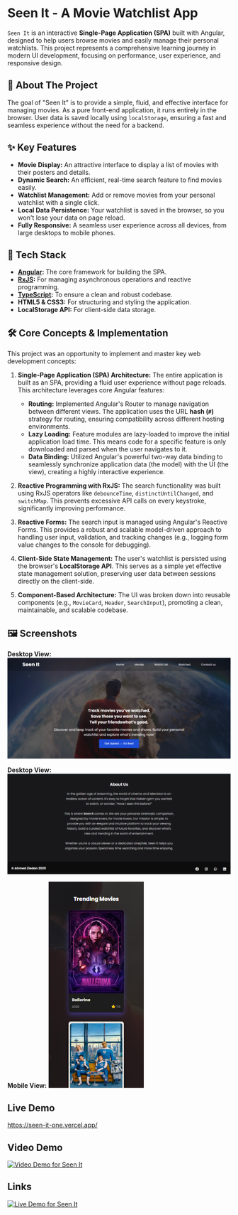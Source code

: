 # Seen It - A Movie Watchlist App

`Seen It` is an interactive **Single-Page Application (SPA)** built with Angular, designed to help users browse movies and easily manage their personal watchlists. This project represents a comprehensive learning journey in modern UI development, focusing on performance, user experience, and responsive design.


## 🎥 About The Project

The goal of "Seen It" is to provide a simple, fluid, and effective interface for managing movies. As a pure front-end application, it runs entirely in the browser. User data is saved locally using `localStorage`, ensuring a fast and seamless experience without the need for a backend.

## ✨ Key Features

*   **Movie Display:** An attractive interface to display a list of movies with their posters and details.
*   **Dynamic Search:** An efficient, real-time search feature to find movies easily.
*   **Watchlist Management:** Add or remove movies from your personal watchlist with a single click.
*   **Local Data Persistence:** Your watchlist is saved in the browser, so you won't lose your data on page reload.
*   **Fully Responsive:** A seamless user experience across all devices, from large desktops to mobile phones.

## 🚀 Tech Stack

*   **[Angular](https://angular.io/):** The core framework for building the SPA.
*   **[RxJS](https://rxjs.dev/):** For managing asynchronous operations and reactive programming.
*   **[TypeScript](https://www.typescriptlang.org/):** To ensure a clean and robust codebase.
*   **HTML5 & CSS3:** For structuring and styling the application.
*   **LocalStorage API:** For client-side data storage.

## 🛠️ Core Concepts & Implementation

This project was an opportunity to implement and master key web development concepts:

1.  **Single-Page Application (SPA) Architecture:** The entire application is built as an SPA, providing a fluid user experience without page reloads. This architecture leverages core Angular features:
    *   **Routing:** Implemented Angular's Router to manage navigation between different views. The application uses the URL **hash (`#`)** strategy for routing, ensuring compatibility across different hosting environments.
    *   **Lazy Loading:** Feature modules are lazy-loaded to improve the initial application load time. This means code for a specific feature is only downloaded and parsed when the user navigates to it.
    *   **Data Binding:** Utilized Angular's powerful two-way data binding to seamlessly synchronize application data (the model) with the UI (the view), creating a highly interactive experience.

2.  **Reactive Programming with RxJS:** The search functionality was built using RxJS operators like `debounceTime`, `distinctUntilChanged`, and `switchMap`. This prevents excessive API calls on every keystroke, significantly improving performance.

3.  **Reactive Forms:** The search input is managed using Angular's Reactive Forms. This provides a robust and scalable model-driven approach to handling user input, validation, and tracking changes (e.g., logging form value changes to the console for debugging).

4.  **Client-Side State Management:** The user's watchlist is persisted using the browser's **LocalStorage API**. This serves as a simple yet effective state management solution, preserving user data between sessions directly on the client-side.

5.  **Component-Based Architecture:** The UI was broken down into reusable components (e.g., `MovieCard`, `Header`, `SearchInput`), promoting a clean, maintainable, and scalable codebase.



## 🖼️ Screenshots

**Desktop View:**
![Desktop View of the App](https://github.com/ahmed-ziedan/Seen-it/blob/master/src/assets/imgs/seenItDesktop.png)

**Desktop View:**
![Desktop View of the App](https://github.com/ahmed-ziedan/Seen-it/blob/master/src/assets/imgs/aboutDesktop.png)

**Mobile View:**
![Mobile View of the App](https://github.com/ahmed-ziedan/Seen-it/blob/master/src/assets/imgs/SeenItMobile.png)

## Live Demo

https://seen-it-one.vercel.app/

## Video Demo
[![Video Demo for Seen It](https://img.shields.io/badge/linkedin-0A66C2?style=for-the-badge&logo=Video&logoColor=white)](https://www.linkedin.com/feed/update/urn:li:activity:7361360007164063745/)

## Links

[![Live Demo for Seen It](https://img.shields.io/badge/linkedin-0A66C2?style=for-the-badge&logo=linkedin&logoColor=white)](https://www.linkedin.com/in/ahmedziedan/)
